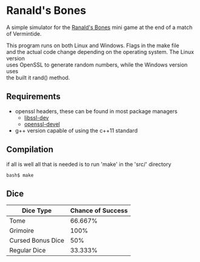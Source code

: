 Ranald's Bones
===

A simple simulator for the [Ranald's Bones](http://vermintide.gamepedia.com/Ranald%27s_Bones) mini game at the end
of a match of Vermintide.  

This program runs on both Linux and Windows. Flags in the make file  
and the actual code change depending on the operating system. The Linux version  
uses OpenSSL to generate random numbers, while the Windows version uses  
the built it rand() method.

Requirements
---
* openssl headers, these can be found in most package managers
  * [libssl-dev](http://packages.ubuntu.com/trusty/libssl-dev)
  * [openssl-devel](https://rpmfind.net/linux/rpm2html/search.php?query=openssl-devel)
* g++ version capable of using the c++11 standard

Compilation
---
if all is well all that is needed is to run 'make' in the 'src/' directory
```
bash$ make
```

Dice
---
| Dice Type         | Chance of Success |
| ------------------|:------------------|
| Tome              | 66.667%           |
| Grimoire          | 100%              |
| Cursed Bonus Dice | 50%               |
| Regular Dice      | 33.333%           |
